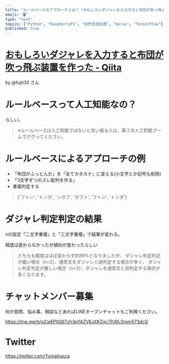 ```yaml
---
title: "ルールベースのアプローチとは？「おもしろいダジャレを入力すると布団が吹っ飛ぶ装置を作った」まとめ自己学習"
emoji: "🖥"
type: "tech"
topics: ["Python", "RaspberryPi", "自然言語処理", "Keras", "TensorFlow"]
published: true
---
```


# [おもしろいダジャレを入力すると布団が吹っ飛ぶ装置を作った - Qiita](https://qiita.com/fujit33/items/dbfbd7a2aa3858067b6c#%E3%83%AB%E3%83%BC%E3%83%AB%E3%83%99%E3%83%BC%E3%82%B9%E3%81%AB%E3%82%88%E3%82%8B%E3%82%A2%E3%83%97%E3%83%AD%E3%83%BC%E3%83%81)

by @fujit33 さん

# ルールベースって人工知能なの？

らしい。

>※ルールベースは人工知能ではないと言い張る人は、第２次人工知能ブームでググってください。

# ルールベースによるアプローチの例

- 「布団がふっとんだ」を「全てカタカナ」に変える(小文字とか記号も削除)
- 「3文字ずつのズレ配列を作る」
- 重複判定する

>['フトン', 'トンガ', 'ンガフ', 'ガフト', 'フトン', 'トンダ']

# ダジャレ判定判定の結果

nの設定「二文字重複」と「三文字重複」で結果が変わる。

精度は変わらなかったが傾向が変わったらしい

>どちらも精度はほぼ変わらず約89%となりましたが、
>ダジャレ判定判定が緩い場合（n=2）、通常文をダジャレと誤判定する場合が多く、
>ダジャレ判定判定が厳しい場合（n=3）、ダジャレを通常文と誤判定する場合が多くなります。








<!-- Update From Qiita API -->

# チャットメンバー募集


何か質問、悩み事、相談などあればLINEオープンチャットもご利用ください。

https://line.me/ti/g2/eEPltQ6Tzh3pYAZV8JXKZqc7PJ6L0rpm573dcQ





# Twitter


https://twitter.com/YumaInaura


<!-- Update From Qiita API -->


